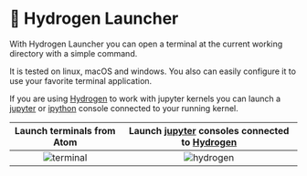 # :rocket: Hydrogen Launcher

With Hydrogen Launcher you can open a terminal at the current working directory with a simple command.

It is tested on linux, macOS and windows. You also can easily configure it to use your favorite terminal application.

If you are using [Hydrogen](https://github.com/nteract/hydrogen/) to work with jupyter kernels you can launch a [jupyter](http://jupyter.org/) or [ipython](https://ipython.org/) console connected to your running kernel.

Launch terminals from Atom | Launch [jupyter](http://jupyter.org/) consoles connected to [Hydrogen](https://github.com/nteract/hydrogen)
:-------------------------:|:-------------------------:
![terminal](https://cloud.githubusercontent.com/assets/13285808/18366900/c912f1ca-7618-11e6-93e1-b708b4383aaa.gif)  |  ![hydrogen](https://cloud.githubusercontent.com/assets/13285808/18366899/c9120f94-7618-11e6-986c-9adbc84d7609.gif)

